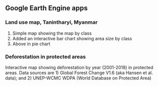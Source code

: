 ## Google Earth Engine apps
### Land use map, Tanintharyi, Myanmar 
1. Simple map showing the map by class
2. Added an interactive bar chart showing area size by class
3. Above in pie chart

### Deforestation in protected areas
Interactive map showing deforestation by year (2001-2018) in protected areas. Data sources are 1) Global Forest Change V1.6 (aka Hansen et al. data); and 2) UNEP-WCMC WDPA (World Database on Protected Area)
